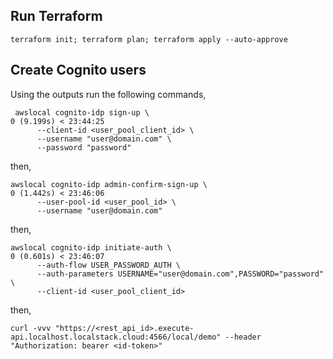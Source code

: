 ## Run Terraform

`terraform init; terraform plan; terraform apply --auto-approve`

## Create Cognito users

Using the outputs run the following commands,

```
 awslocal cognito-idp sign-up \                                                                                                       0 (9.199s) < 23:44:25
      --client-id <user_pool_client_id> \
      --username "user@domain.com" \
      --password "password"
```

then,

```
awslocal cognito-idp admin-confirm-sign-up \                                                                                         0 (1.442s) < 23:46:06
      --user-pool-id <user_pool_id> \
      --username "user@domain.com"
```

then,

```
awslocal cognito-idp initiate-auth \                                                                                                 0 (0.601s) < 23:46:07
      --auth-flow USER_PASSWORD_AUTH \
      --auth-parameters USERNAME="user@domain.com",PASSWORD="password" \
      --client-id <user_pool_client_id>
```


then,

```
curl -vvv "https://<rest_api_id>.execute-api.localhost.localstack.cloud:4566/local/demo" --header "Authorization: bearer <id-token>"
```
